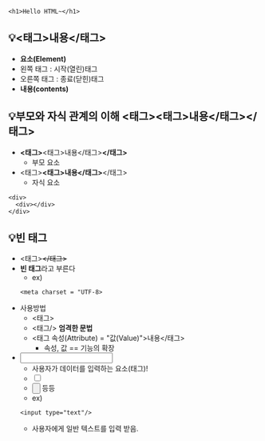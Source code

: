 ```
<h1>Hello HTML~</h1>
```
## 💡<태그>내용</태그>
- **요소(Element)**
- 왼쪽 태그 : 시작(열린)태그
- 오른쪽 태그 : 종료(닫힌)태그
- **내용(contents)**

## 💡부모와 자식 관계의 이해 <태그><태그>내용</태그></태그>
- **<태그>**<태그>내용</태그>**</태그>**
  - 부모 요소
- <태그>**<태그>내용</태그>**</태그>
  - 자식 요소
```
<div>
  <div></div>
</div>
```

## 💡빈 태그
- <태그>~~</태그>~~
- **빈 태그**라고 부른다
  - ex)
  ```
  <meta charset = "UTF-8>
  ```
- 사용방법
  - <태그>
  - <태그/> **엄격한 문법**
  - <태그 속성(Attribute) = "값(Value)">내용</태그>
    - 속성, 값 == 기능의 확장
- **<input/>**
  - 사용자가 데이터를 입력하는 요소(태그)!
  - <input type="checkbox"/>
  - <input type="button"/> 등등
  - ex)
  ```
  <input type="text"/>
  ```
  - 사용자에게 일반 텍스트를 입력 받음.
